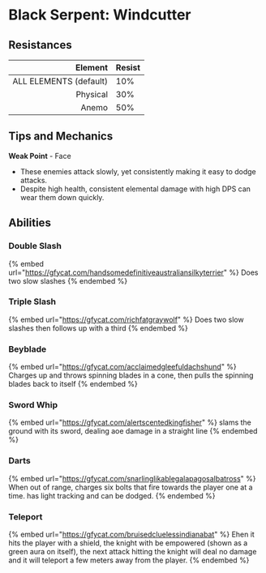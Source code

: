 # Black Serpent: Windcutter

## Resistances

|                Element | Resist |
| ---------------------: | ------ |
| ALL ELEMENTS (default) | 10%    |
|               Physical | 30%    |
|                  Anemo | 50%    |

## Tips and Mechanics <a href="#tips-and-mechanics" id="tips-and-mechanics"></a>

**Weak Point** - Face

* These enemies attack slowly, yet consistently making it easy to dodge attacks.
* Despite high health, consistent elemental damage with high DPS can wear them down quickly.

## Abilities

### Double Slash

{% embed url="https://gfycat.com/handsomedefinitiveaustraliansilkyterrier" %}
&#x20;Does two slow slashes&#x20;
{% endembed %}

### Triple Slash&#x20;

{% embed url="https://gfycat.com/richfatgraywolf" %}
Does two slow slashes then follows up with a third
{% endembed %}

### Beyblade

{% embed url="https://gfycat.com/acclaimedgleefuldachshund" %}
Charges up and throws spinning blades in a cone, then pulls the spinning blades back to itself&#x20;
{% endembed %}

### Sword Whip

{% embed url="https://gfycat.com/alertscentedkingfisher" %}
slams the ground with its sword, dealing aoe damage in a straight line
{% endembed %}

### Darts

{% embed url="https://gfycat.com/snarlinglikablegalapagosalbatross" %}
When out of range, charges six bolts that fire towards the player one at a time. has light tracking and can be dodged.&#x20;
{% endembed %}

### Teleport

{% embed url="https://gfycat.com/bruisedcluelessindianabat" %}
Ehen it hits the player with a shield, the knight with be empowered (shown as a green aura on itself), the next attack hitting the knight will deal no damage and it will teleport a few meters away from the player.
{% endembed %}

